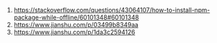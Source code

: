 1. https://stackoverflow.com/questions/43064107/how-to-install-npm-package-while-offline/60101348#60101348
2. https://www.jianshu.com/p/03499b8349aa
3. https://www.jianshu.com/p/1da3c2594126